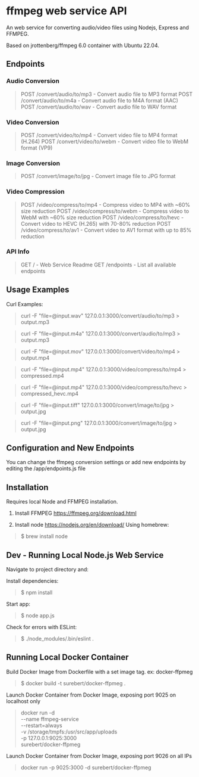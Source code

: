 # ffmpeg web service API

An web service for converting audio/video files using Nodejs, Express and FFMPEG.

Based on jrottenberg/ffmpeg 6.0 container with Ubuntu 22.04.

## Endpoints

### Audio Conversion
> POST /convert/audio/to/mp3 - Convert audio file to MP3 format
> POST /convert/audio/to/m4a - Convert audio file to M4A format (AAC)
> POST /convert/audio/to/wav - Convert audio file to WAV format

### Video Conversion
> POST /convert/video/to/mp4 - Convert video file to MP4 format (H.264)
> POST /convert/video/to/webm - Convert video file to WebM format (VP9)

### Image Conversion
> POST /convert/image/to/jpg - Convert image file to JPG format

### Video Compression
> POST /video/compress/to/mp4 - Compress video to MP4 with ~60% size reduction
> POST /video/compress/to/webm - Compress video to WebM with ~60% size reduction
> POST /video/compress/to/hevc - Convert video to HEVC (H.265) with 70-80% reduction
> POST /video/compress/to/av1 - Convert video to AV1 format with up to 85% reduction

### API Info
> GET / - Web Service Readme
> GET /endpoints - List all available endpoints

## Usage Examples

Curl Examples:

> curl -F "file=@input.wav" 127.0.0.1:3000/convert/audio/to/mp3 > output.mp3

> curl -F "file=@input.m4a" 127.0.0.1:3000/convert/audio/to/mp3 > output.mp3

> curl -F "file=@input.mov" 127.0.0.1:3000/convert/video/to/mp4 > output.mp4

> curl -F "file=@input.mp4" 127.0.0.1:3000/video/compress/to/mp4 > compressed.mp4

> curl -F "file=@input.mp4" 127.0.0.1:3000/video/compress/to/hevc > compressed_hevc.mp4

> curl -F "file=@input.tiff" 127.0.0.1:3000/convert/image/to/jpg > output.jpg

> curl -F "file=@input.png" 127.0.0.1:3000/convert/image/to/jpg > output.jpg

## Configuration and New Endpoints
You can change the ffmpeg conversion settings or add new endpoints by editing 
the /app/endpoints.js file

## Installation

Requires local Node and FFMPEG installation.

1) Install FFMPEG https://ffmpeg.org/download.html

2) Install node https://nodejs.org/en/download/
Using homebrew:
> $ brew install node

## Dev - Running Local Node.js Web Service

Navigate to project directory and:

Install dependencies:
> $ npm install

Start app:
> $ node app.js

Check for errors with ESLint:
> $ ./node_modules/.bin/eslint .

## Running Local Docker Container

Build Docker Image from Dockerfile with a set image tag. ex: docker-ffpmeg
> $ docker build -t surebert/docker-ffpmeg .

Launch Docker Container from Docker Image, exposing port 9025 on localhost only

> docker run -d \
    --name ffmpeg-service \
    --restart=always \
    -v /storage/tmpfs:/usr/src/app/uploads \
    -p 127.0.0.1:9025:3000 \
    surebert/docker-ffpmeg

Launch Docker Container from Docker Image, exposing port 9026 on all IPs
> docker run -p 9025:3000 -d surebert/docker-ffpmeg
